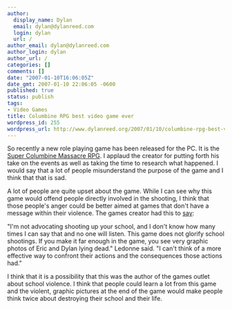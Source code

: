 ```yaml
---
author:
  display_name: Dylan
  email: dylan@dylanreed.com
  login: dylan
  url: /
author_email: dylan@dylanreed.com
author_login: dylan
author_url: /
categories: []
comments: []
date: "2007-01-10T16:06:05Z"
date_gmt: 2007-01-10 22:06:05 -0600
published: true
status: publish
tags:
- Video Games
title: Columbine RPG best video game ever
wordpress_id: 255
wordpress_url: http://www.dylanreed.org/2007/01/10/columbine-rpg-best-video-game-ever/
---
```


So recently a new role playing game has been released for the PC. It is the [Super Columbine Massacre RPG][1]. I applaud the creator for putting forth his take on the events as well as taking the time to research what happened. I would say that a lot of people misunderstand the purpose of the game and I think that that is sad.

   [1]: http://www.columbinegame.com/

A lot of people are quite upset about the game. While I can see why this game would offend people directly involved in the shooting, I think that those people's anger could be better aimed at games that don't have a message within their violence. The games creator had this to [say][2]:

   [2]: http://www.washingtonpost.com/wp-dyn/content/article/2006/05/19/AR2006051901979.html

"I'm not advocating shooting up your school, and I don't know how many times I can say that and no one will listen. This game does not glorify school shootings. If you make it far enough in the game, you see very graphic photos of Eric and Dylan lying dead." Ledonne said. "I can't think of a more effective way to confront their actions and the consequences those actions had."

I think that it is a possibility that this was the author of the games outlet about school violence. I think that people could learn a lot from this game and the violent, graphic pictures at the end of the game would make people think twice about destroying their school and their life.
